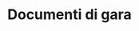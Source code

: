 ---
layout: page
title: Documenti di gara
permalink: /documenti-di-gara/
image: documenti.jpg
description: Tutti i documenti stampabili inerenti allo svolgimento del campionato.
---